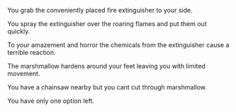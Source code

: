 You grab the conveniently placed fire extinguisher to your side.

You spray the extinguisher over the roaring flames and put them out quickly.

To your amazement and horror the chemicals from the extinguisher cause a terrible reaction.

The marshmallow hardens around your feet leaving you with limited movement.

You have a chainsaw nearby but you cant cut through marshmallow.

You have only one option left.
